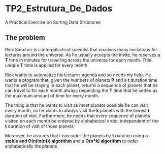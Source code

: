 # TP2_Estrutura_De_Dados
 A Practical Exercise on Sorting Data Structures

<h2> The problem </h2> 
<p> Rick Sanchez is a intergalactical scientist that receives many invitations for lectures around the universe. As he usually accepts the invite, he reserves a <b>T</b> time in minutes for travelling across the universe for each month. This unique <b>T</b> time is applied for every month. </p>
<p> Rick wants to automatize his lectures agenda and so needs my help. He wants a program that, given the numbers of planets <b>P</b> and a <b>t</b> duration time that he will be staying in each planet, returns a sequence of planets that he can travel to for each month always respecting the <b>T</b> time that he setted as the maximum amount of time for every month.</p>
<p> The thing is that he wants to visit as most planets possible he can visit every month, so he wants to always visit the <b>k</b> planets with the lowest <b>t</b> duration of visit. Furthermore, he needs that every sequence of planets visited on each month be ordered by alphabetical order, independent of the <b>t</b> duration of visit of those planets.</p>
<p> Moreover, he assures that I can order the planets by <b>t</b> duration using a <b>stable and O(n(ln(n))) algorithm</b> and a <b>O(n*k) algorithm</b> to order alphabetically the planets</p>
